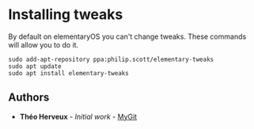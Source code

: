 # Installing tweaks

By default on elementaryOS you can't change tweaks. These commands will allow you to do it.

	sudo add-apt-repository ppa:philip.scott/elementary-tweaks
	sudo apt update
	sudo apt install elementary-tweaks

## Authors

* **Théo Herveux** - *Initial work* - [MyGit](https://github.com/Hurobaki)
